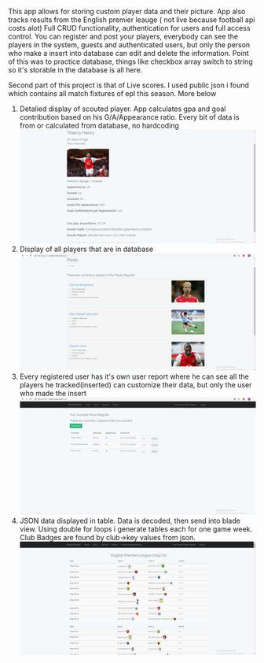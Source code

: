 This app allows for storing custom player data and their picture.
App also tracks results from the English premier leauge ( not live because football api costs alot)
Full CRUD functionality, authentication for users and full access control.
You can register and post your players, everybody can see the players in the system, guests and authenticated users, but only the person who make a insert into database can edit and delete the information. 
Point of this was to practice database, things like checkbox array switch to string so it's storable in the database is all here.

Second part of this project is that of Live scores. I used public json i found which contains all match fixtures of epl this season.
More below

1. Detalied display of scouted player. App calculates gpa and goal contribution based on his G/A/Appearance ratio.
Every bit of data is from or calculated from database, no hardcoding
![](https://github.com/fisamodo/PHP-Laravel-FootballScoutApp/blob/master/descPics/Details.png)
2. Display of all players that are in database
![](https://github.com/fisamodo/PHP-Laravel-FootballScoutApp/blob/master/descPics/PlayerPage.png)
3. Every registered user has it's own user report where he can see all the players he tracked(inserted)
can customize their data, but only the user who made the insert
![](https://github.com/fisamodo/PHP-Laravel-FootballScoutApp/blob/master/descPics/UserReport.png)
4. JSON data displayed in table. Data is decoded, then send into blade view. Using double for loops i generate tables each for one game week. Club Badges are found by club->key values from json. 
![](https://github.com/fisamodo/PHP-Laravel-FootballScoutApp/blob/master/descPics/standingsDisplay.png)
